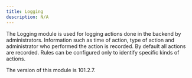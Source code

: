 ```yaml
---
title: Logging
description: N/A
---
```


The Logging module is used for logging actions done in the backend by administrators. Information such as time of action, type of action and administrator who performed the action is recorded.
By default all actions are recorded. Rules can be configured only to identify specific kinds of actions.

<InlineAlert slots="text" />
The version of this module is 101.2.7.
